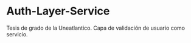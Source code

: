 # Auth-Layer-Service
Tesis de grado de la Uneatlantico. Capa de validación de usuario como servicio. 
